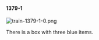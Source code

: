 #### 1379-1
![train-1379-1-0.png](https://github.com/lil-lab/nlvr/raw/master/nlvr/train/images/27/train-1379-1-0.png "train-1379-1-0.png")

There is a box with three blue items.